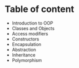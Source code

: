 # Table of content
- Introduction to OOP
- Classes and Objects
- Access modifiers
- Constructors
- Encapsulation
- Abstraction
- Inheritance
- Polymorphism